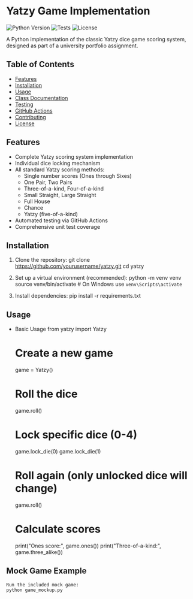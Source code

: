 # Yatzy Game Implementation

![Python Version](https://img.shields.io/badge/python-3.8%2B-blue)
![Tests](https://github.com/yourusername/yatzy/actions/workflows/python-app.yml/badge.svg)
![License](https://img.shields.io/badge/license-MIT-green)

A Python implementation of the classic Yatzy dice game scoring system, designed as part of a university portfolio assignment.

## Table of Contents
- [Features](#features)
- [Installation](#installation)
- [Usage](#usage)
- [Class Documentation](#class-documentation)
- [Testing](#testing)
- [GitHub Actions](#github-actions)
- [Contributing](#contributing)
- [License](#license)

## Features

- Complete Yatzy scoring system implementation
- Individual dice locking mechanism
- All standard Yatzy scoring methods:
  - Single number scores (Ones through Sixes)
  - One Pair, Two Pairs
  - Three-of-a-kind, Four-of-a-kind
  - Small Straight, Large Straight
  - Full House
  - Chance
  - Yatzy (five-of-a-kind)
- Automated testing via GitHub Actions
- Comprehensive unit test coverage

## Installation

1. Clone the repository:
   git clone https://github.com/yourusername/yatzy.git
   cd yatzy

2. Set up a virtual environment (recommended):
    python -m venv venv
    source venv/bin/activate  # On Windows use `venv\Scripts\activate`

3. Install dependencies:
    pip install -r requirements.txt

## Usage

 - Basic Usage
    from yatzy import Yatzy

    # Create a new game
    game = Yatzy()

    # Roll the dice
    game.roll()

    # Lock specific dice (0-4)
    game.lock_die(0)
    game.lock_die(1)

    # Roll again (only unlocked dice will change)
    game.roll()

    # Calculate scores
    print("Ones score:", game.ones())
    print("Three-of-a-kind:", game.three_alike())    

## Mock Game Example
    Run the included mock game:
    python game_mockup.py